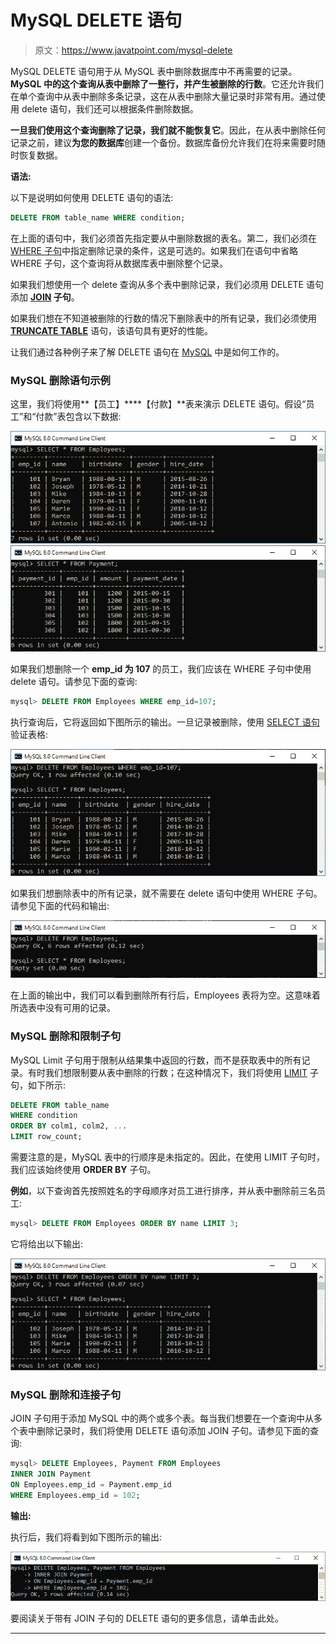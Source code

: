 # MySQL DELETE 语句

> 原文：<https://www.javatpoint.com/mysql-delete>

MySQL DELETE 语句用于从 MySQL 表中删除数据库中不再需要的记录。**MySQL 中的这个查询从表中删除了一整行，并产生被删除的行数**。它还允许我们在单个查询中从表中删除多条记录，这在从表中删除大量记录时非常有用。通过使用 delete 语句，我们还可以根据条件删除数据。

**一旦我们使用这个查询删除了记录，我们就不能恢复它**。因此，在从表中删除任何记录之前，建议**为您的数据库**创建一个备份。数据库备份允许我们在将来需要时随时恢复数据。

**语法:**

以下是说明如何使用 DELETE 语句的语法:

```sql
DELETE FROM table_name WHERE condition;

```

在上面的语句中，我们必须首先指定要从中删除数据的表名。第二，我们必须在 [WHERE 子句](https://www.javatpoint.com/mysql-where)中指定删除记录的条件，这是可选的。如果我们在语句中省略 WHERE 子句，这个查询将从数据库表中删除整个记录。

如果我们想使用一个 delete 查询从多个表中删除记录，我们必须用 DELETE 语句添加 **[JOIN](https://www.javatpoint.com/mysql-join) 子句**。

如果我们想在不知道被删除的行数的情况下删除表中的所有记录，我们必须使用 [**TRUNCATE TABLE**](https://www.javatpoint.com/mysql-truncate-table) 语句，该语句具有更好的性能。

让我们通过各种例子来了解 DELETE 语句在 [MySQL](https://www.javatpoint.com/mysql-tutorial) 中是如何工作的。

### MySQL 删除语句示例

这里，我们将使用**【员工】****【付款】**表来演示 DELETE 语句。假设“员工”和“付款”表包含以下数据:

![mysql delete query](img/58dcfb7e7478d5a65bf14ea47bd02ce8.png)
![mysql delete query](img/05ba5dee91004416e8afb551e49872c6.png)

如果我们想删除一个 **emp_id 为 107** 的员工，我们应该在 WHERE 子句中使用 delete 语句。请参见下面的查询:

```sql
mysql> DELETE FROM Employees WHERE emp_id=107;

```

执行查询后，它将返回如下图所示的输出。一旦记录被删除，使用 [SELECT 语句](https://www.javatpoint.com/mysql-select)验证表格:

![mysql delete query](img/d9ed344bdc163e8c4a0e4f1362d72979.png)

如果我们想删除表中的所有记录，就不需要在 delete 语句中使用 WHERE 子句。请参见下面的代码和输出:

![mysql delete query](img/91921baffc9c45c2557f9a5e86c416bd.png)

在上面的输出中，我们可以看到删除所有行后，Employees 表将为空。这意味着所选表中没有可用的记录。

### MySQL 删除和限制子句

MySQL Limit 子句用于限制从结果集中返回的行数，而不是获取表中的所有记录。有时我们想限制要从表中删除的行数；在这种情况下，我们将使用 [LIMIT](https://www.javatpoint.com/mysql-limit) 子句，如下所示:

```sql
DELETE FROM table_name
WHERE condition 
ORDER BY colm1, colm2, ...
LIMIT row_count;

```

需要注意的是，MySQL 表中的行顺序是未指定的。因此，在使用 LIMIT 子句时，我们应该始终使用 **ORDER BY** 子句。

**例如**，以下查询首先按照姓名的字母顺序对员工进行排序，并从表中删除前三名员工:

```sql
mysql> DELETE FROM Employees ORDER BY name LIMIT 3;

```

它将给出以下输出:

![mysql delete query](img/5f69a73f0f8a088730604661a6a00c21.png)

### MySQL 删除和连接子句

JOIN 子句用于添加 MySQL 中的两个或多个表。每当我们想要在一个查询中从多个表中删除记录时，我们将使用 DELETE 语句添加 JOIN 子句。请参见下面的查询:

```sql
mysql> DELETE Employees, Payment FROM Employees 
INNER JOIN Payment    
ON Employees.emp_id = Payment.emp_id    
WHERE Employees.emp_id = 102;

```

**输出:**

执行后，我们将看到如下图所示的输出:

![mysql delete query](img/defe26f1b5243c36b73a25df758d274c.png)

要阅读关于带有 JOIN 子句的 DELETE 语句的更多信息，请单击此处。

* * *